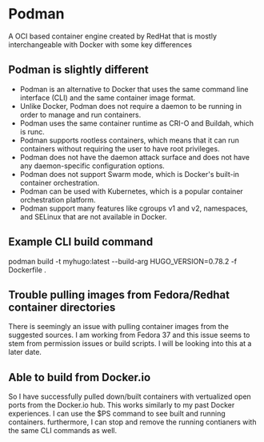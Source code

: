 # Podman
A OCI based container engine created by RedHat that is mostly interchangeable with Docker with some key differences

## Podman is slightly different

* Podman is an alternative to Docker that uses the same command line interface (CLI) and the same container image format.
* Unlike Docker, Podman does not require a daemon to be running in order to manage and run containers.
* Podman uses the same container runtime as CRI-O and Buildah, which is runc.
* Podman supports rootless containers, which means that it can run containers without requiring the user to have root privileges.
* Podman does not have the daemon attack surface and does not have any daemon-specific configuration options.
* Podman does not support Swarm mode, which is Docker's built-in container orchestration.
* Podman can be used with Kubernetes, which is a popular container orchestration platform.
* Podman support many features like cgroups v1 and v2, namespaces, and SELinux that are not available in Docker.

## Example CLI build command

podman build -t myhugo:latest --build-arg HUGO_VERSION=0.78.2 -f Dockerfile .

## Trouble pulling images from Fedora/Redhat container directories

There is seemingly an issue with pulling container images from the suggested sources. I am working from Fedora 37 and this issue seems to stem from permission issues or build scripts. I will be looking into this at a later date.

## Able to build from Docker.io

So I have successfully pulled down/built containers with vertualized open ports from the Docker.io hub. This works similarly to my past Docker experiences.
I can use the $PS command to see built and running containers. furthermore, I can stop and remove the running contianers with the same CLI commands as well.